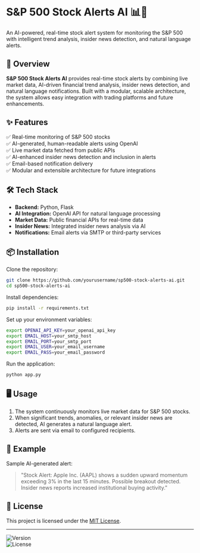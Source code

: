 # S&P 500 Stock Alerts AI 📊🤖

An AI-powered, real-time stock alert system for monitoring the S&P 500 with intelligent trend analysis, insider news detection, and natural language alerts.

## 🚀 Overview

**S&P 500 Stock Alerts AI** provides real-time stock alerts by combining live market data, AI-driven financial trend analysis, insider news detection, and natural language notifications. Built with a modular, scalable architecture, the system allows easy integration with trading platforms and future enhancements.

## ✨ Features

✅ Real-time monitoring of S&P 500 stocks  
✅ AI-generated, human-readable alerts using OpenAI  
✅ Live market data fetched from public APIs  
✅ AI-enhanced insider news detection and inclusion in alerts  
✅ Email-based notification delivery  
✅ Modular and extensible architecture for future integrations  

## 🛠 Tech Stack

- **Backend:** Python, Flask  
- **AI Integration:** OpenAI API for natural language processing  
- **Market Data:** Public financial APIs for real-time data  
- **Insider News:** Integrated insider news analysis via AI  
- **Notifications:** Email alerts via SMTP or third-party services  

## 📦 Installation

Clone the repository:

```bash
git clone https://github.com/yourusername/sp500-stock-alerts-ai.git
cd sp500-stock-alerts-ai
```

Install dependencies:

```bash
pip install -r requirements.txt
```

Set up your environment variables:

```bash
export OPENAI_API_KEY=your_openai_api_key
export EMAIL_HOST=your_smtp_host
export EMAIL_PORT=your_smtp_port
export EMAIL_USER=your_email_username
export EMAIL_PASS=your_email_password
```

Run the application:

```bash
python app.py
```

## 🖥 Usage

1. The system continuously monitors live market data for S&P 500 stocks.
2. When significant trends, anomalies, or relevant insider news are detected, AI generates a natural language alert.
3. Alerts are sent via email to configured recipients.

## 📱 Example

Sample AI-generated alert:

> "Stock Alert: Apple Inc. (AAPL) shows a sudden upward momentum exceeding 3% in the last 15 minutes. Possible breakout detected. Insider news reports increased institutional buying activity."

## 📄 License

This project is licensed under the [MIT License](LICENSE).

---

![Version](https://img.shields.io/badge/version-1.0.0-blue)  
![License](https://img.shields.io/badge/license-MIT-green)
